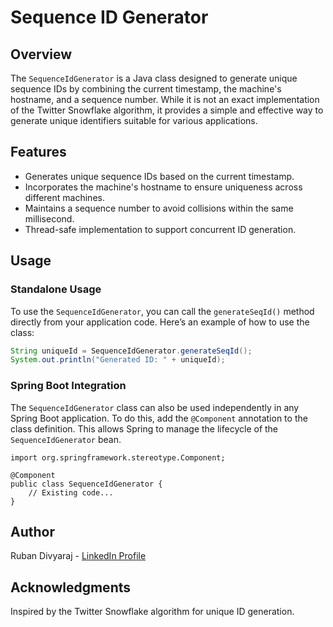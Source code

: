 # Sequence ID Generator

## Overview

The `SequenceIdGenerator` is a Java class designed to generate unique sequence IDs by combining the current timestamp, the machine's hostname, and a sequence number. While it is not an exact implementation of the Twitter Snowflake algorithm, it provides a simple and effective way to generate unique identifiers suitable for various applications.

## Features

- Generates unique sequence IDs based on the current timestamp.
- Incorporates the machine's hostname to ensure uniqueness across different machines.
- Maintains a sequence number to avoid collisions within the same millisecond.
- Thread-safe implementation to support concurrent ID generation.

## Usage

### Standalone Usage

To use the `SequenceIdGenerator`, you can call the `generateSeqId()` method directly from your application code. Here’s an example of how to use the class:

```java
String uniqueId = SequenceIdGenerator.generateSeqId();
System.out.println("Generated ID: " + uniqueId);
```


### Spring Boot Integration
The `SequenceIdGenerator` class can also be used independently in any Spring Boot application. To do this, add the `@Component` annotation to the class definition. This allows Spring to manage the lifecycle of the `SequenceIdGenerator` bean.

```
import org.springframework.stereotype.Component;

@Component
public class SequenceIdGenerator {
    // Existing code...
}
```

## Author
Ruban Divyaraj - [LinkedIn Profile](https://www.linkedin.com/in/rubandivyaraj)

## Acknowledgments
Inspired by the Twitter Snowflake algorithm for unique ID generation.

